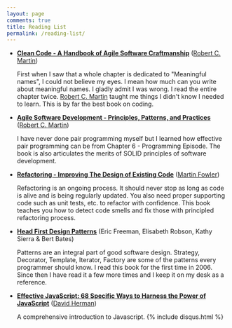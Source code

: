 ```yaml
---
layout: page
comments: true
title: Reading List
permalink: /reading-list/
---
```



- **[Clean Code - A Handbook of Agile Software Craftmanship](https://www.amazon.com/Clean-Code-Handbook-Software-Craftsmanship/dp/0132350882/ref=sr_1_1?ie=UTF8&qid=1493766996&sr=8-1&keywords=clean+code)**
  ([Robert C. Martin](https://www.amazon.com/Robert-C.-Martin/e/B000APG87E/ref=dp_byline_cont_book_1))

  First when I saw that a whole chapter is dedicated to "Meaningful
  names", I could not believe my eyes. I mean how much can you write
  about meaningful names. I gladly admit I was wrong. I read the entire
  chapter twice.
  [Robert C. Martin](https://www.amazon.com/Robert-C.-Martin/e/B000APG87E/ref=dp_byline_cont_book_1)
  taught me things I didn't know I needed to learn. This is by far the
  best book on coding.


- **[Agile Software Development - Principles, Patterns, and Practices](https://www.amazon.com/Software-Development-Principles-Patterns-Practices/dp/0135974445/ref=asap_bc?ie=UTF8)** ([Robert C. Martin](https://www.amazon.com/Robert-C.-Martin/e/B000APG87E/ref=dp_byline_cont_book_1))

  I have never done pair programming myself but I learned how effective
  pair programming can be from Chapter 6 - Programming Episode. The book
  is also articulates the merits of SOLID principles of software
  development.

- **[Refactoring - Improving The Design of Existing Code](https://smile.amazon.com/Refactoring-Improving-Design-Existing-Code/dp/0201485672/ref=asap_bc?ie=UTF8)** ([Martin Fowler](https://smile.amazon.com/Martin-Fowler/e/B000AQ6PGM/ref=sr_ntt_srch_lnk_1?qid=1493838906&sr=8-1))

  Refactoring is an ongoing process. It should never stop as long as
  code is alive and is being regularly updated. You also need proper
  supporting code such as unit tests, etc. to refactor with confidence.
  This book teaches you how to detect code smells and fix those with
  principled refactoring process.

- **[Head First Design Patterns](https://smile.amazon.com/Head-First-Design-Patterns-Brain-Friendly/dp/0596007124/ref=sr_1_1?s=books&ie=UTF8&qid=1493934073&sr=1-1&keywords=head+first+design+patterns)**
  (Eric Freeman, Elisabeth Robson, Kathy Sierra & Bert Bates)

  Patterns are an integral part of good software design. Strategy,
  Decorator, Template, Iterator, Factory are some of the patterns every
  programmer should know. I read this book for the first time in 2006.
  Since then I have read it a few more times and I keep it on my desk as
  a reference.

- **[Effective JavaScript: 68 Specific Ways to Harness the Power of JavaScript](https://smile.amazon.com/Effective-JavaScript-Specific-Software-Development/dp/0321812182/ref=sr_1_1?ie=UTF8&qid=1494008311&sr=8-1&keywords=effective+javascript)** ([David Herman](https://smile.amazon.com/David-Herman/e/B00DWIBH6I/ref=dp_byline_cont_book_1))

  A comprehensive introduction to Javascript.
{% include disqus.html %}